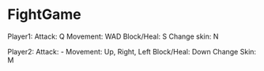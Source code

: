 # FightGame

Player1:
  Attack: Q
  Movement: WAD
  Block/Heal: S
  Change skin: N
  
Player2:
  Attack: -
  Movement: Up, Right, Left
  Block/Heal: Down
  Change Skin: M
